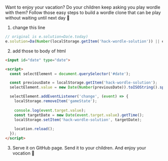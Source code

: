 Want to enjoy your vacation? Do your children keep asking you play wordle with them? Follow those easy steps to build a wordle clone that can be play without waiting until next day 🍻

1. change this line

```js
// original is e.solution=Da(e.today)
e.solution=Da(Number(localStorage.getItem('hack-wordle-solution')) || e.today)
```

2. add those to body of html

```html
<input id="date" type="date">

<script>
  const selectElement = document.querySelector('#date');

  const previousDate = localStorage.getItem('hack-wordle-solution');
  selectElement.value = new Date(Number(previousDate)).toISOString().split('T')[0];

  selectElement.addEventListener('change', (event) => {
    localStorage.removeItem('gameState');
    
    console.log(event.target.value);
    const targetDate = new Date(event.target.value).getTime();
    localStorage.setItem('hack-wordle-solution', targetDate);
    
    location.reload();
  });
</script>
```

3. Serve it on GitHub page. Send it to your children. And enjoy your vocation 🍺
